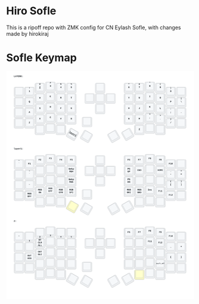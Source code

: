 # Hiro Sofle 

This is a ripoff repo with ZMK config for CN Eylash Sofle, with changes made by hirokiraj

# Sofle Keymap

<img src="keymap-drawer/sofle.svg" >

